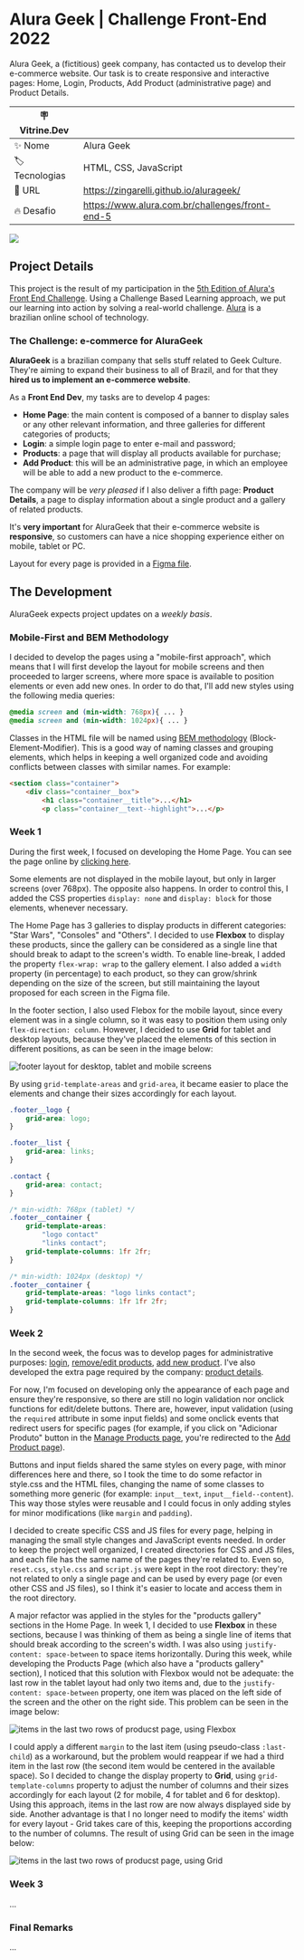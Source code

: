 # Alura Geek | Challenge Front-End 2022
Alura Geek, a (fictitious) geek company, has contacted us to develop their e-commerce website. Our task is to create responsive and interactive pages: Home, Login, Products, Add Product (administrative page) and Product Details. 

| :placard: Vitrine.Dev |     |
| -------------  | --- |
| :sparkles: Nome        | Alura Geek
| :label: Tecnologias | HTML, CSS, JavaScript
| :rocket: URL         | https://zingarelli.github.io/alurageek/
| :fire: Desafio     | https://www.alura.com.br/challenges/front-end-5

![](https://user-images.githubusercontent.com/19349339/192602092-6af3b6f3-8ec1-489e-8520-302ba9de2db4.png#vitrinedev)

## Project Details
This project is the result of my participation in the [5th Edition of Alura's Front End Challenge](https://www.alura.com.br/challenges/front-end-5). Using a Challenge Based Learning approach, we put our learning into action by solving a real-world challenge. [Alura](https://www.alura.com.br) is a brazilian online school of technology.

### The Challenge: e-commerce for AluraGeek
**AluraGeek** is a brazilian company that sells stuff related to Geek Culture. They're aiming to expand their business to all of Brazil, and for that they **hired us to implement an e-commerce website**. 

As a **Front End Dev**, my tasks are to develop 4 pages:

- **Home Page**: the main content is composed of a banner to display sales or any other relevant information, and three galleries for different categories of products;
- **Login**: a simple login page to enter e-mail and password;
- **Products**: a page that will display all products available for purchase;
- **Add Product**: this will be an administrative page, in which an employee will be able to add a new product to the e-commerce.

The company will be *very pleased* if I also deliver a fifth page: **Product Details**, a page to display information about a single product and a gallery of related products.

It's **very important** for AluraGeek that their e-commerce website is **responsive**, so customers can have a nice shopping experience either on mobile, tablet or PC.

Layout for every page is provided in a [Figma file](https://www.figma.com/file/fR9qvy3gU53s2q5efeMpy9/AluraGeek---Challenge). 

## The Development
AluraGeek expects project updates on a *weekly basis*.

### Mobile-First and BEM Methodology
I decided to develop the pages using a "mobile-first approach", which means that I will first develop the layout for mobile screens and then proceeded to larger screens, where more space is available to position elements or even add new ones. In order to do that, I'll add new styles using the following media queries:

```css
@media screen and (min-width: 768px){ ... }
@media screen and (min-width: 1024px){ ... }
```

Classes in the HTML file will be named using [BEM methodology](https://getbem.com/introduction/) (Block-Element-Modifier). This is a good way of naming classes and grouping elements, which helps in keeping a well organized code and avoiding conflicts between classes with similar names. For example:

```html
<section class="container">
    <div class="container__box">
        <h1 class="container__title">...</h1>
        <p class="container__text--highlight">...</p>
```

### Week 1

During the first week, I focused on developing the Home Page. You can see the page online by [clicking here](https://zingarelli.github.io/alurageek/).

Some elements are not displayed in the mobile layout, but only in larger screens (over 768px). The opposite also happens. In order to control this, I added the CSS properties `display: none` and `display: block` for those elements, whenever necessary. 

The Home Page has 3 galleries to display products in different categories: "Star Wars", "Consoles" and "Others". I decided to use **Flexbox** to display these products, since the gallery can be considered as a single line that should break to adapt to the screen's width. To enable line-break, I added the property `flex-wrap: wrap` to the gallery element. I also added a `width` property (in percentage) to each product, so they can grow/shrink depending on the size of the screen, but still maintaining the layout proposed for each screen in the Figma file.

In the footer section, I also used Flebox for the mobile layout, since every element was in a single column, so it was easy to position them using only `flex-direction: column`. However, I decided to use **Grid** for tablet and desktop layouts, because they've placed the elements of this section in different positions, as can be seen in the image below:

![footer layout for desktop, tablet and mobile screens](https://user-images.githubusercontent.com/19349339/193277824-13b765c0-f659-4584-bce3-582b8d36acfd.png)

By using `grid-template-areas` and `grid-area`, it became easier to place the elements and change their sizes accordingly for each layout. 

```css
.footer__logo {
    grid-area: logo;
}

.footer__list {
    grid-area: links;
}

.contact {
    grid-area: contact;
}

/* min-width: 768px (tablet) */
.footer__container {
    grid-template-areas: 
        "logo contact"
        "links contact";
    grid-template-columns: 1fr 2fr;
}

/* min-width: 1024px (desktop) */
.footer__container {
    grid-template-areas: "logo links contact";
    grid-template-columns: 1fr 1fr 2fr;
}

```

### Week 2
In the second week, the focus was to develop pages for administrative purposes: [login](https://zingarelli.github.io/alurageek/login.html), [remove/edit products](https://zingarelli.github.io/alurageek/produtos.html), [add new product](https://zingarelli.github.io/alurageek/adicionar-produto.html). I've also developed the extra page required by the company: [product details](https://zingarelli.github.io/alurageek/detalhe-produto.html).

For now, I'm focused on developing only the appearance of each page and ensure they're responsive, so there are still no login validation nor onclick functions for edit/delete buttons. There are, however, input validation (using the `required` attribute in some input fields) and some onclick events that redirect users for specific pages (for example, if you click on "Adicionar Produto" button in the [Manage Products page](https://zingarelli.github.io/alurageek/produtos.html), you're redirected to the [Add Product page](https://zingarelli.github.io/alurageek/adicionar-produto.html)).

Buttons and input fields shared the same styles on every page, with minor differences here and there, so I took the time to do some refactor in style.css and the HTML files, changing the name of some classes to something more generic (for example: `input__text`, `input__field--content`). This way those styles were reusable and I could focus in only adding styles for minor modifications (like `margin` and `padding`).

I decided to create specific CSS and JS files for every page, helping in managing the small style changes and JavaScript events needed. In order to keep the project well organized, I created directories for CSS and JS files, and each file has the same name of the pages they're related to. Even so, `reset.css`, `style.css` and `script.js` were kept in the root directory: they're not related to only a single page and can be used by every page (or even other CSS and JS files), so I think it's easier to locate and access them in the root directory.

A major refactor was applied in the styles for the "products gallery" sections in the Home Page. In week 1, I decided to use **Flexbox** in these sections, because I was thinking of them as being a single line of items that should break according to the screen's width. I was also using `justify-content: space-between` to space items horizontally. During this week, while developing the Products Page (which also have a "products gallery" section), I noticed that this solution with Flexbox would not be adequate: the last row in the tablet layout had only two items and, due to the `justify-content: space-between` property, one item was placed on the left side of the screen and the other on the right side. This problem can be seen in the image below: 

![items in the last two rows of producst page, using Flexbox](https://user-images.githubusercontent.com/19349339/193615094-5f7a55a3-dc4b-4aee-8cd6-d9c73e91d4a5.png)

I could apply a different `margin` to the last item (using pseudo-class `:last-child`) as a workaround, but the problem would reappear if we had a third item in the last row (the second item would be centered in the available space). So I decided to change the display property to **Grid**, using `grid-template-columns` property to adjust the number of columns and their sizes accordingly for each layout (2 for mobile, 4 for tablet and 6 for desktop). Using this approach, items in the last row are now always displayed side by side. Another advantage is that I no longer need to modify the items' width for every layout - Grid takes care of this, keeping the proportions according to the number of columns. The result of using Grid can be seen in the image below:

![items in the last two rows of producst page, using Grid](https://user-images.githubusercontent.com/19349339/193617405-21a46a38-799e-48a4-ac00-d3c15b3571fd.png)

### Week 3

...

### Final Remarks

...